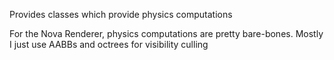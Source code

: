 Provides classes which provide physics computations

For the Nova Renderer, physics computations are pretty bare-bones. 
Mostly I just use AABBs and octrees for visibility culling
